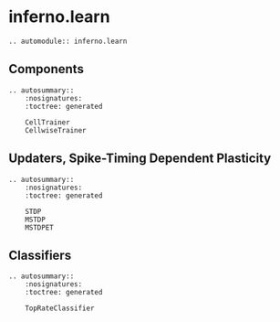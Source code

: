 # inferno.learn

```{eval-rst}
.. automodule:: inferno.learn
```

## Components
```{eval-rst}
.. autosummary::
    :nosignatures:
    :toctree: generated

    CellTrainer
    CellwiseTrainer
```

## Updaters, Spike-Timing Dependent Plasticity
```{eval-rst}
.. autosummary::
    :nosignatures:
    :toctree: generated

    STDP
    MSTDP
    MSTDPET
```

## Classifiers
```{eval-rst}
.. autosummary::
    :nosignatures:
    :toctree: generated

    TopRateClassifier
```
